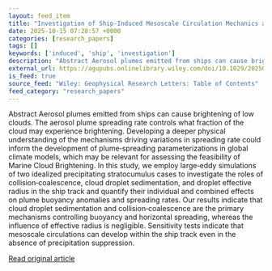 ```yaml
---
layout: feed_item
title: "Investigation of Ship‐Induced Mesoscale Circulation Mechanics and Aerosol Plume Spreading Rates"
date: 2025-10-15 07:28:57 +0000
categories: [research_papers]
tags: []
keywords: ['induced', 'ship', 'investigation']
description: "Abstract Aerosol plumes emitted from ships can cause brightening of low clouds"
external_url: https://agupubs.onlinelibrary.wiley.com/doi/10.1029/2025GL116904?af=R
is_feed: true
source_feed: "Wiley: Geophysical Research Letters: Table of Contents"
feed_category: "research_papers"
---
```


Abstract Aerosol plumes emitted from ships can cause brightening of low clouds. The aerosol plume spreading rate controls what fraction of the cloud may experience brightening. Developing a deeper physical understanding of the mechanisms driving variations in spreading rate could inform the development of plume‐spreading parameterizations in global climate models, which may be relevant for assessing the feasibility of Marine Cloud Brightening. In this study, we employ large‐eddy simulations of two idealized precipitating stratocumulus cases to investigate the roles of collision‐coalescence, cloud droplet sedimentation, and droplet effective radius in the ship track and quantify their individual and combined effects on plume buoyancy anomalies and spreading rates. Our results indicate that cloud droplet sedimentation and collision‐coalescence are the primary mechanisms controlling buoyancy and horizontal spreading, whereas the influence of effective radius is negligible. Sensitivity tests indicate that mesoscale circulations can develop within the ship track even in the absence of precipitation suppression.

[Read original article](https://agupubs.onlinelibrary.wiley.com/doi/10.1029/2025GL116904?af=R)
